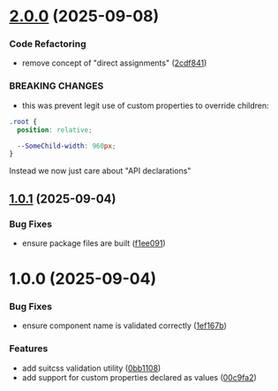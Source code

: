 # [2.0.0](https://github.com/simonsmith/stylelint-component-custom-property/compare/1.0.1...2.0.0) (2025-09-08)


### Code Refactoring

* remove concept of "direct assignments" ([2cdf841](https://github.com/simonsmith/stylelint-component-custom-property/commit/2cdf84156105ec485efa079f79ac8c64439847b3))


### BREAKING CHANGES

* this was prevent legit use of custom properties to
override children:

```css
.root {
  position: relative;

  --SomeChild-width: 960px;
}
```

Instead we now just care about "API declarations"

## [1.0.1](https://github.com/simonsmith/stylelint-component-custom-property/compare/1.0.0...1.0.1) (2025-09-04)


### Bug Fixes

* ensure package files are built ([f1ee091](https://github.com/simonsmith/stylelint-component-custom-property/commit/f1ee0918427726fbc29702eb438b24700cf58326))

# 1.0.0 (2025-09-04)


### Bug Fixes

* ensure component name is validated correctly ([1ef167b](https://github.com/simonsmith/stylelint-component-custom-property/commit/1ef167bbd1c5d74a7ccf0e840552c2e80852fbd3))


### Features

* add suitcss validation utility ([0bb1108](https://github.com/simonsmith/stylelint-component-custom-property/commit/0bb11082001cb09b23cf9cbe1b4f595e6c1416cd))
* add support for custom properties declared as values ([00c9fa2](https://github.com/simonsmith/stylelint-component-custom-property/commit/00c9fa25c2db20a1c1f4eabfbacac88b85d7a614))
